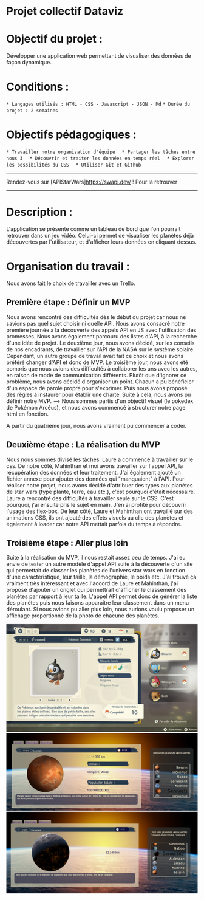 # Projet collectif Dataviz  

# Objectif du projet :  

Développer une application web permettant de visualiser des données de façon dynamique.  

# Conditions :  

`* Langages utilisés : HTML - CSS - Javascript - JSON - Md`
`* Durée du projet : 2 semaines`

# Objectifs pédagogiques :  

`* Travailler notre organisation d'équipe  `
`* Partager les tâches entre nous 3  `
`* Découvrir et traiter les données en temps réel  `
`* Explorer les possibilités du CSS  `
`* Utiliser Git et Github  `

------------------------------------------------------------------

Rendez-vous sur [APIStarWars]https://swapi.dev/ ! Pour la retrouver  

--------------------------------------------------------------------

# Description :  

L'application se présente comme un tableau de bord que l'on pourrait retrouver dans un jeu vidéo. Celui-ci permet de visualiser les planètes déjà découvertes par l'utilisateur, et d'afficher leurs données en cliquant dessus.

# Organisation du travail :

Nous avons fait le choix de travailler avec un Trello.

## Première étape : Définir un MVP

Nous avons rencontré des difficultés dès le début du projet car nous ne savions pas quel sujet choisir ni quelle API.
Nous avons consacré notre première journée à la découverte des appels API en JS avec l'utilisation des promesses. 
Nous avons également parcouru des listes d'API, à la recherche d'une idée de projet.
Le deuxième jour, nous avons décidé, sur les conseils de nos encadrants, de travailler sur l'API de la NASA sur le système solaire.
Cependant, un autre groupe de travail avait fait ce choix et nous avons préféré changer d'API et donc de MVP.
Le troisième jour, nous avons été compris que nous avions des difficultés à collaborer les uns avec les autres, en raison de mode de communication différents.
Plutôt que d'ignorer ce problème, nous avons décidé d'organiser un point. Chacun a pu bénéficier d'un espace de parole propre pour s'exprimer. Puis nous avons proposé des règles à instaurer pour établir une charte.
Suite à cela, nous avons pu définir notre MVP.
--> Nous sommes partis d'un objectif visuel (le pokedex de Pokémon Arcéus), et nous avons commencé à structurer notre page html en fonction.

A partir du quatrième jour, nous avons vraiment pu commencer à coder.

## Deuxième étape : La réalisation du MVP

Nous nous sommes divisé les tâches. Laure a commencé à travailler sur le css. De notre côté, Mahinthan et moi avons travailler sur l'appel API, la récupération des données et leur traitement.
J'ai également ajouté un fichier annexe pour ajouter des données qui "manquaient" à l'API. Pour réaliser notre projet, nous avons décidé d'attribuer des types aux planètes de star wars (type plante, terre, eau etc.), c'est pourquoi c'était nécessaire.
Laure a rencontré des difficultés à travailler seule sur le CSS. C'est pourquoi, j'ai ensuite pris le sujet en main. J'en ai profité pour découvrir l'usage des flex-box. De leur côté, Laure et Mahinthan ont travaillé sur des animations CSS, ils ont ajouté des effets visuels au clic des planètes et également à loader car notre API mettait parfois du temps à répondre.

## Troisième étape : Aller plus loin

Suite à la réalisation du MVP, il nous restait assez peu de temps. J'ai eu envie de tester un autre modèle d'appel API suite à la découverte d'un site qui permettait de classer les planètes de l'univers star wars en fonction d'une caractèristique, leur taille, la démographie, le poids etc.
J'ai trouvé ça vraiment très intéressant et avec l'accord de Laure et Mahinthan, j'ai proposé d'ajouter un onglet qui permettrait d'afficher le classement des planètes par rapport à leur taille.
L'appel API permet donc de générer la liste des planètes puis nous faisons apparaitre leur classement dans un menu déroulant.
Si nous avions pu aller plus loin, nous aurions voulu proposer un affichage proportionné de la photo de chacune des planètes.



![Alt inspiration](inspiration.jpg)  ![Alt Planetdex](planetdex.png)   ![Alt onglet tri en fonction du diamètre](diametre.png)   


